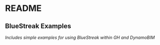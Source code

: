 # README
## BlueStreak Examples

*Includes simple examples for using BlueStreak within GH and DynamoBIM* 
